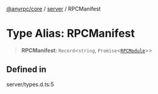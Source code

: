[@anyrpc/core](../../modules.md) / [server](../index.md) / RPCManifest

# Type Alias: RPCManifest

> **RPCManifest**: `Record`\<`string`, `Promise`\<[`RPCModule`](RPCModule.md)\>\>

## Defined in

server/types.d.ts:5
